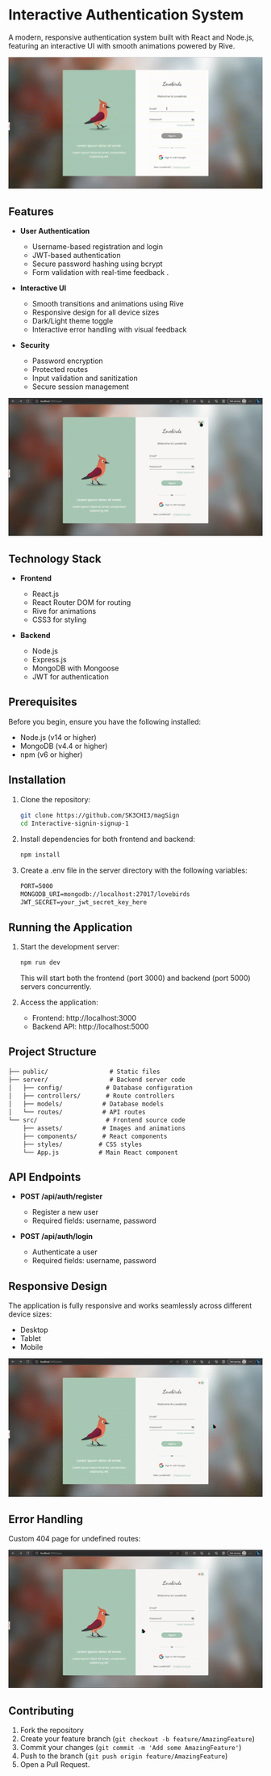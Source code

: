 # Interactive Authentication System

A modern, responsive authentication system built with React and Node.js, featuring an interactive UI with smooth animations powered by Rive.

![Authentication System Demo](./README%20files/first_vid.gif)

## Features

- **User Authentication** 
  - Username-based registration and login
  - JWT-based authentication
  - Secure password hashing using bcrypt
  - Form validation with real-time feedback
.
- **Interactive UI**
  - Smooth transitions and animations using Rive
  - Responsive design for all device sizes
  - Dark/Light theme toggle
  - Interactive error handling with visual feedback 

- **Security**
  - Password encryption
  - Protected routes 
  - Input validation and sanitization
  - Secure session management 

![Dark Mode](./README%20files/dark_mode.gif) 

## Technology Stack

- **Frontend**
  - React.js
  - React Router DOM for routing
  - Rive for animations
  - CSS3 for styling

- **Backend**
  - Node.js
  - Express.js
  - MongoDB with Mongoose
  - JWT for authentication

## Prerequisites

Before you begin, ensure you have the following installed:
- Node.js (v14 or higher)
- MongoDB (v4.4 or higher)
- npm (v6 or higher)

## Installation

1. Clone the repository:
   ```bash
   git clone https://github.com/SK3CHI3/magSign
   cd Interactive-signin-signup-1
   ```

2. Install dependencies for both frontend and backend:
   ```bash
   npm install
   ```

3. Create a .env file in the server directory with the following variables:
   ```
   PORT=5000
   MONGODB_URI=mongodb://localhost:27017/lovebirds
   JWT_SECRET=your_jwt_secret_key_here
   ```

## Running the Application

1. Start the development server:
   ```bash
   npm run dev
   ```
   This will start both the frontend (port 3000) and backend (port 5000) servers concurrently.

2. Access the application:
   - Frontend: http://localhost:3000
   - Backend API: http://localhost:5000

## Project Structure

```
├── public/                 # Static files
├── server/                 # Backend server code
│   ├── config/            # Database configuration
│   ├── controllers/       # Route controllers
│   ├── models/           # Database models
│   └── routes/           # API routes
└── src/                   # Frontend source code
    ├── assets/           # Images and animations
    ├── components/       # React components
    ├── styles/          # CSS styles
    └── App.js           # Main React component
```

## API Endpoints

- **POST /api/auth/register**
  - Register a new user
  - Required fields: username, password

- **POST /api/auth/login**
  - Authenticate a user
  - Required fields: username, password

## Responsive Design

The application is fully responsive and works seamlessly across different device sizes:
- Desktop
- Tablet
- Mobile

![Responsive Design](./README%20files/responsive.gif)

## Error Handling

Custom 404 page for undefined routes:

![404 Page](./README%20files/404.gif)

## Contributing

1. Fork the repository
2. Create your feature branch (`git checkout -b feature/AmazingFeature`)
3. Commit your changes (`git commit -m 'Add some AmazingFeature'`)
4. Push to the branch (`git push origin feature/AmazingFeature`)
5. Open a Pull Request.
